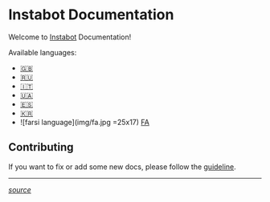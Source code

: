 # Instabot Documentation

Welcome to [Instabot](https://github.com/instagrambot/) Documentation! 

Available languages:
 * [🇬🇧](en/README.md) 
 * [🇷🇺](ru/README.md) 
 * [🇮🇹](it/README.md) 
 * [🇺🇦](ukr/README.md) 
 * [🇪🇸](es/README.md) 
 * [🇰🇷](kr/README.md) 
 * ![farsi language](img/fa.jpg =25x17) [FA](fa/README.md)



## Contributing

If you want to fix or add some new docs, please follow the [guideline](https://github.com/instagrambot/docs/blob/master/CONTRIBUTING.md).

___
[*source*](https://github.com/instagrambot/docs/)
